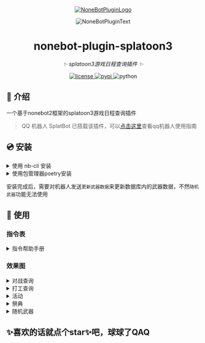<div align="center">
  <a href="https://v2.nonebot.dev/store"><img src="https://github.com/A-kirami/nonebot-plugin-template/blob/resources/nbp_logo.png" width="180" height="180" alt="NoneBotPluginLogo"></a>
  <br>
  <p><img src="https://github.com/A-kirami/nonebot-plugin-template/blob/resources/NoneBotPlugin.svg" width="240" alt="NoneBotPluginText"></p>
</div>

<div align="center">

# nonebot-plugin-splatoon3

_✨ splatoon3游戏日程查询插件 ✨_


<a href="./LICENSE">
    <img src="https://img.shields.io/github/license/owner/nonebot-plugin-splatoon3.svg" alt="license">
</a>
<a href="https://pypi.python.org/pypi/nonebot-plugin-splatoon3">
    <img src="https://img.shields.io/pypi/v/nonebot-plugin-splatoon3.svg" alt="pypi">
</a>
<img src="https://img.shields.io/badge/python-3.8+-blue.svg" alt="python">

</div>


## 📖 介绍

一个基于nonebot2框架的splatoon3游戏日程查询插件
> QQ 机器人 SplatBot 已搭载该插件，可以[点击这里](https://flawless-dew-f3c.notion.site/SplatBot-e91a70e4f32a4fffb640ce8c3ba9c664)查看qq机器人使用指南

## 💿 安装

<details>
<summary>使用 nb-cli 安装</summary>
在 nonebot2 项目的根目录下打开命令行, 输入以下指令即可安装

    nb plugin install nonebot-plugin-splatoon3

</details>

<details>
<summary>使用包管理器poetry安装</summary>
在 nonebot2 项目的插件目录下, 打开命令行, 输入以下的安装命令

    poetry add nonebot-plugin-splatoon3


</details>

安装完成后，需要对机器人发送`更新武器数据`来更新数据库内的武器数据，不然`随机武器`功能无法使用


## 🎉 使用
### 指令表
<details>
<summary>指令帮助手册</summary>

![1.png](images/help.png)

</details>


### 效果图
<details>
<summary>对战查询</summary>

![2.png](images/对战地图.png)

</details>
<details>
<summary>打工查询</summary>

![3.png](images/打工.png)

</details>
<details>
<summary>活动</summary>

![3.png](images/活动.png)

</details>
<details>
<summary>祭典</summary>

![3.png](images/祭典.png)

</details>
<details>
<summary>随机武器</summary>

![3.png](images/随机武器.png)

</details>

## ✨喜欢的话就点个star✨吧，球球了QAQ